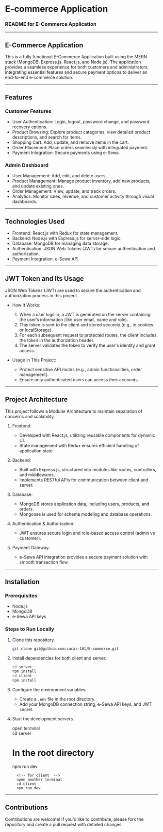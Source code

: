 # E-commerce Application

### README for E-Commerce Application

---

## E-Commerce Application

This is a fully functional E-Commerce Application built using the MERN stack (MongoDB, Express.js, React.js, and Node.js). The application provides a seamless experience for both customers and administrators, integrating essential features and secure payment options to deliver an end-to-end e-commerce solution.

---

## Features

### Customer Features

- User Authentication: Login, logout, password change, and password recovery options.
- Product Browsing: Explore product categories, view detailed product descriptions, and search for items.
- Shopping Cart: Add, update, and remove items in the cart.
- Order Placement: Place orders seamlessly with integrated payment.
- Payment Integration: Secure payments using e-Sewa.

### Admin Dashboard

- User Management: Add, edit, and delete users.
- Product Management: Manage product inventory, add new products, and update existing ones.
- Order Management: View, update, and track orders.
- Analytics: Monitor sales, revenue, and customer activity through visual dashboards.

---

## Technologies Used

- Frontend: React.js with Redux for state management.
- Backend: Node.js with Express.js for server-side logic.
- Database: MongoDB for managing data storage.
- Authentication: JSON Web Tokens (JWT) for secure authentication and authorization.
- Payment Integration: e-Sewa API.

---

## JWT Token and Its Usage

JSON Web Tokens (JWT) are used to secure the authentication and authorization process in this project.

- How It Works:

  1. When a user logs in, a JWT is generated on the server containing the user’s information (like user email, name and role).
  2. This token is sent to the client and stored securely (e.g., in cookies or localStorage).
  3. For each subsequent request to protected routes, the client includes the token in the authorization header.
  4. The server validates the token to verify the user's identity and grant access.

- Usage in This Project:
  - Protect sensitive API routes (e.g., admin functionalities, order management).
  - Ensure only authenticated users can access their accounts.

---

## Project Architecture

This project follows a Modular Architecture to maintain separation of concerns and scalability.

1. Frontend:

   - Developed with React.js, utilizing reusable components for dynamic UI.
   - State management with Redux ensures efficient handling of application state.

2. Backend:

   - Built with Express.js, structured into modules like routes, controllers, and middlewares.
   - Implements RESTful APIs for communication between client and server.

3. Database:

   - MongoDB stores application data, including users, products, and orders.
   - Mongoose is used for schema modeling and database operations.

4. Authentication & Authorization:

   - JWT ensures secure login and role-based access control (admin vs customer).

5. Payment Gateway:
   - e-Sewa API integration provides a secure payment solution with smooth transaction flow.

---

## Installation

### Prerequisites

- Node.js
- MongoDB
- e-Sewa API keys

### Steps to Run Locally

1. Clone this repository.
   ```bash
   git clone git@github.com:suraz-101/E-commerce.git
   ```
2. Install dependencies for both client and server.
   ```bash
   cd server
   npm install
   cd client
   npm install
   ```
3. Configure the environment variables.

   - Create a `.env` file in the root directory.
   - Add your MongoDB connection string, e-Sewa API keys, and JWT secret.

4. Start the development servers.

    <!-- To run server -->

   open terminal  
    cd server

   # In the root directory

   npm run dev

   ```
     <!-- for client  -->
     open another terminal
     cd client
     npm run dev
   ```

---

## Contributions

Contributions are welcome! If you'd like to contribute, please fork the repository and create a pull request with detailed changes.
